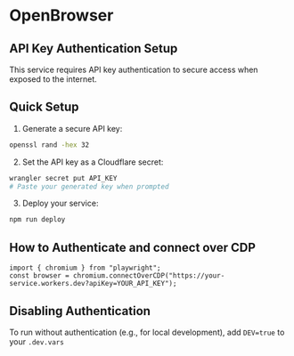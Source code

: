 # OpenBrowser
## API Key Authentication Setup

This service requires API key authentication to secure access when exposed to the internet.

## Quick Setup

1. Generate a secure API key:
```bash
openssl rand -hex 32
```

2. Set the API key as a Cloudflare secret:
```bash
wrangler secret put API_KEY
# Paste your generated key when prompted
```

3. Deploy your service:
```bash
npm run deploy
```

## How to Authenticate and connect over CDP
```
import { chromium } from "playwright";
const browser = chromium.connectOverCDP("https://your-service.workers.dev?apiKey=YOUR_API_KEY");
```

## Disabling Authentication
To run without authentication (e.g., for local development), add `DEV=true` to your `.dev.vars`

